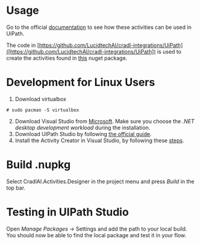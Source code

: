 # Usage

Go to the official [documentation](https://docs.cradl.ai/integrations/uipath) to see how these activities can be used in UiPath.

The code in [https://github.com/LucidtechAI/cradl-integrations/UiPath]([https://github.com/LucidtechAI/cradl-integrations/UiPath]) is used to create the activities found in [this](https://www.nuget.org/packages/CradlAI.Activities) nuget package.

# Development for Linux Users
1. Download virtualbox 
```commandline
# sudo pacman -S virtualbox  
```
2. Download Visual Studio from [Microsoft](https://visualstudio.microsoft.com/downloads/). Make sure you choose the _.NET desktop development workload_ during the installation. 
3. Download UIPath Studio by following [the official guide](https://docs.uipath.com/studio/standalone/2022.10/user-guide/install-studio).
4. Install the Activity Creator in Visual Studio, by following these [steps](https://docs.uipath.com/activities/other/latest/developer/using-activity-creator).

# Build .nupkg
Select CradlAI.Activities.Designer in the project menu and press _Build_ in the top bar.

# Testing in UIPath Studio
Open _Manage Packages_ -> Settings and add the path to your local build. You should now be able to find the local package and test it in your flow.
